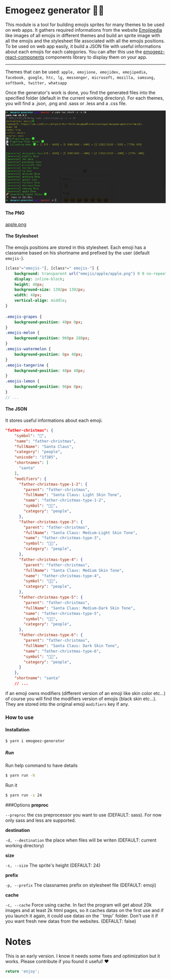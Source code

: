 # Emogeez generator 👷‍♂️

This module is a tool for building emojis sprites for many themes to be used on web apps.
It gathers required informations from the website [Emojipedia](https://emojipedia.org) like images of all emojis in different themes and build an sprite image with all the emojis and the stylesheet file associated with all the emojis positions.
To be used on web app easily, it build a JSON file with useful informations about each emojis for each categories.
You can after this use the [emogeez-react-components](https://github.com/arthur-feral/emogeez/blob/master/packages/emogeez-react-components/README.md) components library to display them on your app.

---
Themes that can be used: `apple, emojione, emojidex, emojipedia, facebook, google, htc, lg, messenger, microsoft, mozilla, samsung, softbank, twitter, whatsapp`

Once the generator's work is done, you find the generated files into the specified folder (default in the current working directory).
For each themes, you will find a .json, .png and .sass or .less and a .css file.

![generator](https://github.com/arthur-feral/emogeez/raw/master/packages/emogeez-generator/demo_generator.png)

#### The PNG
[apple.png](https://github.com/arthur-feral/emogeez/raw/master/packages/emogeez-generator/emojis/apple/apple.png)

#### The Stylesheet
The emojis positions are stored in this stylesheet. Each emoji has a classname based on his shortname and prefixed by the user (default `emojis-`).

```sass
[class^="emojis-"], [class*=" emojis-"] {
    background: transparent url("emojis/apple/apple.png") 0 0 no-repeat;
    display: inline-block;
    height: 48px;
    background-size: 1392px 1392px;
    width: 48px;
    vertical-align: middle;
}

.emojis-grapes {
    background-position: 48px 0px;
}
.emojis-melon {
    background-position: 960px 288px;
}
.emojis-watermelon {
    background-position: 0px 48px;
}
.emojis-tangerine {
    background-position: 48px 48px;
}
.emojis-lemon {
    background-position: 96px 0px;
}
// ...
```

#### The JSON
It stores useful informations about each emoji.

```JSON
"father-christmas": {
    "symbol": "🎅",
    "name": "father-christmas",
    "fullName": "Santa Claus",
    "category": "people",
    "unicode": "1f385",
    "shortnames": [
      "santa"
    ],
    "modifiers": {
      "father-christmas-type-1-2": {
        "parent": "father-christmas",
        "fullName": "Santa Claus: Light Skin Tone",
        "name": "father-christmas-type-1-2",
        "symbol": "🎅🏻",
        "category": "people",
      },
      "father-christmas-type-3": {
        "parent": "father-christmas",
        "fullName": "Santa Claus: Medium-Light Skin Tone",
        "name": "father-christmas-type-3",
        "symbol": "🎅🏼",
        "category": "people",
      },
      "father-christmas-type-4": {
        "parent": "father-christmas",
        "fullName": "Santa Claus: Medium Skin Tone",
        "name": "father-christmas-type-4",
        "symbol": "🎅🏽",
        "category": "people",
      },
      "father-christmas-type-5": {
        "parent": "father-christmas",
        "fullName": "Santa Claus: Medium-Dark Skin Tone",
        "name": "father-christmas-type-5",
        "symbol": "🎅🏾",
        "category": "people",
      },
      "father-christmas-type-6": {
        "parent": "father-christmas",
        "fullName": "Santa Claus: Dark Skin Tone",
        "name": "father-christmas-type-6",
        "symbol": "🎅🏿",
        "category": "people",
      }
    },
    "shortname": "santa"
    // ...
```
if an emoji owns modifiers (different version of an emoji like skin color etc...)
of course you will find the modifiers version of emojis (black skin etc...). They are stored into the original emoji `modifiers` key if any.

### How to use

#### Installation 

```bash
$ yarn i emogeez-generator
```

##### Run

Run help command to have details
```bash
$ yarn run -h
```

Run it
```bash
$ yarn run -s 24
```

###Options
**preproc**

```--preproc``` the css preprocessor you want to use (DEFAULT: sass). For now only sass and less are supported.

**destination**

```-d, --destination``` the place when files will be writen (DEFAULT: current working directory)

**size**

```-s, --size``` The sprite's height (DEFAULT: 24)

**prefix**

```-p, --prefix``` The classnames prefix on stylesheet file (DEFAULT: emoji)

**cache**

```-c, --cache``` Force using cache. In fact the program will get about 20k images and at least 2k html pages, so it caches datas on the first use and if you launch it again, it could use datas on the ``tmp/` folder. Don't use it if you want fresh new datas from the websites. (DEFAULT: false)

# Notes
This is an early version. I know it needs some fixes and optimization but it works.
Please contribute if you found it useful! ❤️

```javascript
return 'enjoy';
```
